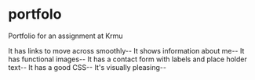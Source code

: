 # portfolo
Portfolio for an assignment at Krmu


It has links to move across smoothly--
It shows information about me--
It has functional images--
It has a contact form with labels and place holder text--
It has a good CSS--
It's visually pleasing--